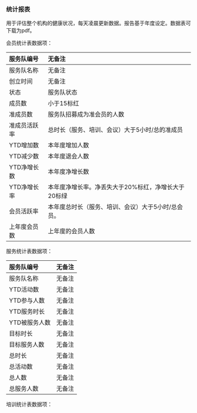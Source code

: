 ### 统计报表

用于评估整个机构的健康状况，每天凌晨更新数据。报告基于年度设定。数据表可下载为pdf。

会员统计表数据项：

| 服务队编号 | 无备注 |
| :--- | :--- |
| 服务队名称 | 无备注 |
| 创立时间 | 无备注 |
| 状态 | 服务队状态 |
| 成员数 | 小于15标红 |
| 准成员数 | 服务队招募成为准会员的人数 |
| 准成员活跃率 | 总时长（服务、培训、会议）大于5小时/总的准成员 |
| YTD增加数 | 本年度增加人数 |
| YTD减少数 | 本年度退会人数 |
| YTD净增长数 | 本年度净增长数 |
| YTD净增长率 | 本年度净增长率。净丢失大于20%标红，净增长大于20标绿 |
| 会员活跃率 | 本年度总时长（服务、培训、会议）大于5小时/总会员。 |
| 上年度会员数 | 上年度的会员人数 |

服务统计表数据项：

| 服务队编号 | 无备注 |
| :--- | :--- |
| 服务队名称 | 无备注 |
| YTD活动数 | 无备注 |
| YTD参与人数 | 无备注 |
| YTD服务时长 | 无备注 |
| YTD被服务人数 | 无备注 |
| 目标时长 | 无备注 |
| 目标服务人数 | 无备注 |
| 总时长 | 无备注 |
| 总活动数 | 无备注 |
| 总人数 | 无备注 |
| 总服务人数 | 无备注 |

培训统计表数据项：


